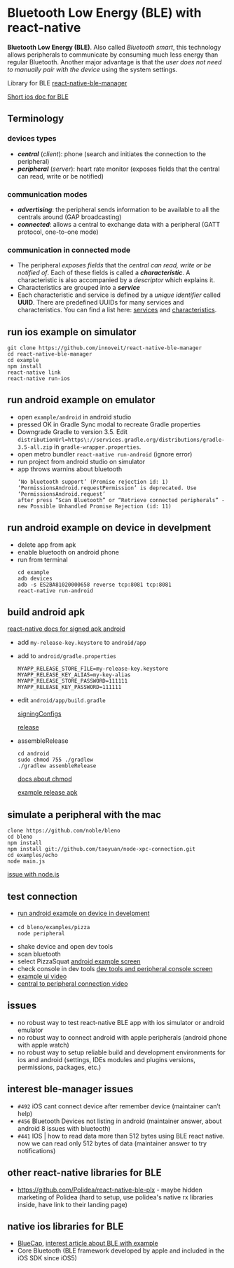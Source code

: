 # Bluetooth Low Energy (BLE) with react-native 

**Bluetooth Low Energy (BLE)**. Also called *Bluetooth smart*, this technology allows peripherals to communicate by consuming much less energy than regular Bluetooth. Another major advantage is that the *user does not need to manually pair with the device* using the system settings.

Library for BLE [react-native-ble-manager](https://github.com/innoveit/react-native-ble-manager)

[Short ios doc for BLE](https://codeburst.io/getting-started-with-bluetooth-low-energy-on-ios-ada3090fc9cc)

## Terminology
### devices types
- **_central_** (*client*): phone (search and initiates the connection to the peripheral)
- **_peripheral_** (*server*): heart rate monitor (exposes fields that the central can read, write or be notified)
### communication modes
- **_advertising_**: the peripheral sends information to be available to all the centrals around (GAP broadcasting)
- **_connected_**: allows a central to exchange data with a peripheral (GATT protocol, one-to-one mode)
### communication in connected mode
- The peripheral *exposes fields* that the *central can read, write or be notified of*. Each of these fields is called a **_characteristic_**. A characteristic is also accompanied by a *descriptor* which explains it.
- Characteristics are grouped into a **_service_**
- Each characteristic and service is defined by a *unique identifier* called **UUID**. There are predefined UUIDs for many services and characteristics. You can find a list here: [services](https://www.bluetooth.com/specifications/gatt/services) and [characteristics](https://www.bluetooth.com/specifications/gatt/characteristics). 

## run ios example on simulator

```
git clone https://github.com/innoveit/react-native-ble-manager
cd react-native-ble-manager
cd example
npm install
react-native link
react-native run-ios
```

## run android example on emulator
- open `example/android` in android studio
- pressed OK in Gradle Sync modal to recreate Gradle properties
- Downgrade Gradle to version 3.5. Edit `distributionUrl=https\://services.gradle.org/distributions/gradle-3.5-all.zip` in `gradle-wrapper.properties`.
- open metro bundler `react-native run-android` (ignore error)
- run project from android studio on simulator
- app throws warnins about bluetooth
  ```
  ‘No bluetooth support’ (Promise rejection id: 1)
  ‘PermissionsAndroid.requestPermission’ is deprecated. Use ‘PermissionsAndroid.request’ 
  after press “Scan Bluetooth” or “Retrieve connected peripherals” - new Possible Unhandled Promise Rejection (id: 11)
  ```

## run android example on device in develpment
- delete app from apk
- enable bluetooth on android phone
- run from terminal
  ```
  cd example
  adb devices
  adb -s ES2BA81020000658 reverse tcp:8081 tcp:8081
  react-native run-android
  ```

## build android apk

[react-native docs for signed apk android](https://facebook.github.io/react-native/docs/signed-apk-android)

- add `my-release-key.keystore` to `android/app`
- add to `android/gradle.properties`
  ```
  MYAPP_RELEASE_STORE_FILE=my-release-key.keystore
  MYAPP_RELEASE_KEY_ALIAS=my-key-alias
  MYAPP_RELEASE_STORE_PASSWORD=111111
  MYAPP_RELEASE_KEY_PASSWORD=111111
  ```

- edit `android/app/build.gradle`

  [signingConfigs](https://github.com/idriuk2/rntest/blob/google_maps_android/android/app/build.gradle#L112)

  [release](https://github.com/idriuk2/rntest/blob/google_maps_android/android/app/build.gradle#L135)
  
- assembleRelease
  ``` 
  cd android
  sudo chmod 755 ./gradlew
  ./gradlew assembleRelease
  ```
  [docs about chmod](http://osxh.ru/content/chmod)

  [example release apk](https://github.com/idriuk2/ble/blob/master/ble-manager-example-app-release.apk)

## simulate a peripheral with the mac
  ```
  clone https://github.com/noble/bleno
  cd bleno
  npm install
  npm install git://github.com/taoyuan/node-xpc-connection.git
  cd examples/echo
  node main.js
  ```
  [issue with node.js](https://github.com/sandeepmistry/node-xpc-connection/issues/24#issuecomment-451629018)

## test connection
- [run android example on device in develpment](https://github.com/idriuk2/ble#run-android-example-on-device-in-develpment)
- 
  ```
  cd bleno/examples/pizza
  node peripheral
  ```
- shake device and open dev tools
- scan bluetooth 
- select PizzaSquat [android example screen](https://github.com/idriuk2/ble/blob/master/android_ble_screen.png)
- check console in dev tools [dev tools and peripheral console screen](https://github.com/idriuk2/ble/blob/master/connect_with_peripheral_simulator_screen.png)
- [example ui video](https://github.com/idriuk2/ble/blob/master/connect_nokia_3_with_android_pie.mp4) 
- [central to peripheral connection video](https://github.com/idriuk2/ble/blob/master/connect_mac.mov)

## issues
- no robust way to test react-native BLE app with ios simulator or android emulator
- no robust way to connect android with apple peripherals (android phone with apple watch)
- no robust way to setup reliable build and development environments for ios and android (settings, IDEs modules and plugins versions, permissions, packages, etc.)

## interest ble-manager issues
- `#492` iOS cant connect device after remember device (maintainer can’t help)
- `#456` Bluetooth Devices not listing in android (maintainer answer, about android 8 issues with bluetooth)
- `#441` IOS | how to read data more than 512 bytes using BLE react native. now we can read only 512 bytes of data (maintainer answer to try notifications)

## other react-native libraries for BLE
- https://github.com/Polidea/react-native-ble-plx - maybe hidden marketing of Polidea (hard to setup, use polidea's native rx libraries inside, have link to their landing page)

## native ios libraries for BLE
- [BlueCap](https://github.com/troystribling/BlueCap), [interest article about BLE with example](https://codeburst.io/getting-started-with-bluetooth-low-energy-on-ios-ada3090fc9cc)
- Core Bluetooth (BLE framework developed by apple and included in the iOS SDK since iOS5)